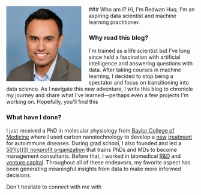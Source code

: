 <img src="/images/profile.jpg" align="left" height="200" style="padding-right:20px; padding-bottom:5px">
### Who am I?
Hi, I'm Redwan Huq. I'm an aspiring data scientist and machine learning practitioner.

### Why read this blog?
I'm trained as a life scientist but I've long since held a fascination with artificial intelligence and answering questions with data. After taking courses in machine learning, I decided to stop being a spectator and focus on transitioning into data science. As I navigate this new adventure, I write this blog to chronicle my journey and share what I've learned&mdash;perhaps even a few projects I'm working on. Hopefully, you'll find this 

### What have I done?
I just received a PhD in molecular physiology from [Baylor College of Medicine](https://www.bcm.edu/research/labs/christine-beeton) where I used carbon nanotechnology to develop a [new](https://www.bcm.edu/news/molecular-physiology-and-biophysics/nanoparticle-therapy-for-autoimmune-disease) [treatment](http://www.nature.com/articles/srep33808) for autoimmune diseases. During grad school, I also founded and led a [501(c)(3) nonprofit organization](http://medcenterconsulting.com) that trains PhDs and MDs to become management consultants. Before that, I worked in biomedical [R&D](https://www.canon-biomedical.com) and [venture capital](http://fannininnovation.com). Throughout all of these endeavors, my favorite aspect has been generating meaningful insights from data to make more informed decisions.

Don't hesitate to connect with me with 